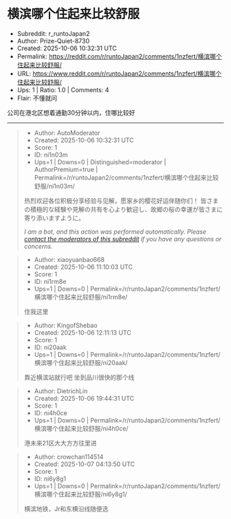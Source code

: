 # 横滨哪个住起来比较舒服

- Subreddit: r_runtoJapan2
- Author: Prize-Quiet-8730
- Created: 2025-10-06 10:32:31 UTC
- Permalink: https://reddit.com/r/runtoJapan2/comments/1nzfert/横滨哪个住起来比较舒服/
- URL: https://www.reddit.com/r/runtoJapan2/comments/1nzfert/横滨哪个住起来比较舒服/
- Ups: 1 | Ratio: 1.0 | Comments: 4
- Flair: 不懂就问


公司在港北区想着通勤30分钟以内，住哪比较好


---

> - Author: AutoModerator
> - Created: 2025-10-06 10:32:31 UTC
> - Score: 1
> - ID: ni1n03m
> - Ups=1 | Downs=0 | Distinguished=moderator | AuthorPremium=true | Permalink=/r/runtoJapan2/comments/1nzfert/横滨哪个住起来比较舒服/ni1n03m/
>
> 热烈欢迎各位积极分享经验与见解，愿家乡的樱花好运伴随你们！
> 皆さまの積極的な経験や見解の共有を心より歓迎し、故郷の桜の幸運が皆さまに寄り添いますように。
> 
> *I am a bot, and this action was performed automatically. Please [contact the moderators of this subreddit](/message/compose/?to=/r/runtoJapan2) if you have any questions or concerns.*

> - Author: xiaoyuanbao668
> - Created: 2025-10-06 11:10:03 UTC
> - Score: 1
> - ID: ni1rm8e
> - Ups=1 | Downs=0 | Permalink=/r/runtoJapan2/comments/1nzfert/横滨哪个住起来比较舒服/ni1rm8e/
>
> 住我这里

> - Author: KingofShebao
> - Created: 2025-10-06 12:11:13 UTC
> - Score: 1
> - ID: ni20aak
> - Ups=1 | Downs=0 | Permalink=/r/runtoJapan2/comments/1nzfert/横滨哪个住起来比较舒服/ni20aak/
>
> 靠近横滨站就行吧 坐到品川很快的那个线

> - Author: DietrichLin
> - Created: 2025-10-06 19:44:31 UTC
> - Score: 1
> - ID: ni4h0ce
> - Ups=1 | Downs=0 | Permalink=/r/runtoJapan2/comments/1nzfert/横滨哪个住起来比较舒服/ni4h0ce/
>
> 港未来21区大大方方往里进

> - Author: crowchan114514
> - Created: 2025-10-07 04:13:50 UTC
> - Score: 1
> - ID: ni6y8g1
> - Ups=1 | Downs=0 | Permalink=/r/runtoJapan2/comments/1nzfert/横滨哪个住起来比较舒服/ni6y8g1/
>
> 横滨地铁，Jr和东横沿线随便选
